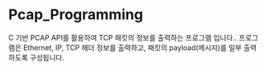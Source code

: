 # Pcap_Programming

C 기반 PCAP API를 활용하여 TCP 패킷의 정보를 출력하는 프로그램 입니다.. 프로그램은 Ethernet, IP, TCP 헤더 정보를 출력하고, 패킷의 payload(메시지)를 일부 출력하도록 구성됩니다.


